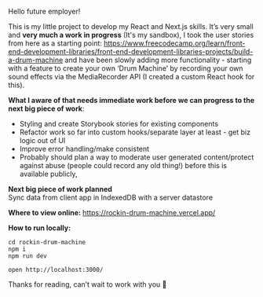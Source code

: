 Hello future employer! 

This is my little project to develop my React and Next.js skills.
It’s very small and **very much a work in progress** (It's my sandbox), I took the user stories from here as a starting point:  https://www.freecodecamp.org/learn/front-end-development-libraries/front-end-development-libraries-projects/build-a-drum-machine and have been slowly adding more functionality - starting with a feature to create your own ‘Drum Machine’ by recording your own sound effects via the MediaRecorder API (I created a custom React hook for this).

**What I aware of that needs immediate work before we can progress to the next big piece of work**:

- Styling and create Storybook stories for existing components
- Refactor work so far into custom hooks/separate layer at least - get biz logic out of UI
- Improve error handling/make consistent
- Probably should plan a way to moderate user generated content/protect against abuse (people could record any old thing!) before this is available publicly,

**Next big piece of work planned**  
Sync data from client app in IndexedDB with a server datastore

**Where to view online:** https://rockin-drum-machine.vercel.app/  

**How to run locally:**

    cd rockin-drum-machine 
    npm i
    npm run dev  
    
    open http://localhost:3000/

Thanks for reading, can’t wait to work with you 🙂 